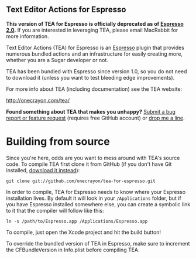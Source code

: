 Text Editor Actions for Espresso
--------------------------------

**This version of TEA for Espresso is officially deprecated as of
[Espresso 2.0](http://macrabbit.com/espresso/2/).** If you are interested
in leveraging TEA, please email MacRabbit for more information.

Text Editor Actions (TEA) for Espresso is an [Espresso][1] plugin that 
provides numerous bundled actions and an infrastructure for easily creating 
more, whether you are a Sugar developer or not.

TEA has been bundled with Espresso since version 1.0, so you do not need to
download it (unless you want to test bleeding edge improvements).

For more info about TEA (including documentation) see the TEA website:

<http://onecrayon.com/tea/>

**Found something about TEA that makes you unhappy?** [Submit a bug report or
feature request][2] (requires free GitHub account) or [drop me a line][3].

   [1]: http://macrabbit.com/espresso/
   [2]: http://github.com/onecrayon/tea-for-espresso/issues
   [3]: http://onecrayon.com/about/contact/

Building from source
====================

Since you're here, odds are you want to mess around with TEA's source code. 
To compile TEA first clone it from GitHub (if you don't have Git installed,
[download it instead][4]):

    git clone git://github.com/onecrayon/tea-for-espresso.git

   [4]: http://code.google.com/p/git-osx-installer/

In order to compile, TEA for Espresso needs to know where your Espresso
installation lives.  By default it will look in your `/Applications` folder,
but if you have Espresso installed somewhere else, you can create a
symbolic link to it that the compiler will follow like this:

    ln -s /path/to/Espresso.app /Applications/Espresso.app

To compile, just open the Xcode project and hit the build button!

To override the bundled version of TEA in Espresso, make sure to increment 
the CFBundleVersion in Info.plist before compiling TEA.